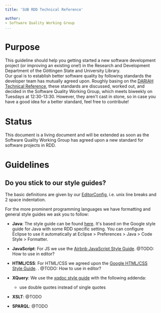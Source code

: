 ```yaml
---
title: 'SUB RDD Technical Reference'

author:
- Software Quality Working Group
...
```




# Purpose

This guideline should help you getting started a new software
development project (or improving an existing one!) in the Research and
Development Department of the Göttingen State and University Library.\
Our goal is to establish better software quality by following standards
the developer team has mutually agreed upon. Roughly basing on the
[DARIAH Technical
Reference](https://dariah-eric.github.io/technical-reference/), these
standards are discussed, worked out, and decided in the Software Quality
Working Group, which meets biweekly on Tuesdays at 12:30-13:30. However,
they aren't cast in stone, so in case you have a good idea for a better
standard, feel free to contribute!


# Status

This document is a living document and will be extended as soon as the
Software Quality Working Group has agreed upon a new standard for
software projects in RDD.



# Guidelines

## Do you stick to our style guides?

The basic definitions are given by our [EditorConfig](http://editorconfig.org/),
i.e. unix line breaks and 2 space indentation.

For the more prominent programming languages we have formatting and
general style guides we ask you to follow:

-   **Java**: The style guide can be found
    [here](https://wiki.de.dariah.eu/download/attachments/64951939/FEGoogleStyle.xml?version=2&modificationDate=1522158497617&api=v2).
    It's based on the Google style guide for Java with some RDD specific
    setting. You can configure Eclipse to use it automatically at
    Eclipse &gt; Preferences &gt; Java &gt; Code Style &gt; Formatter.
-   **JavaScript**: For JS we use the [Airbnb JavaScript Style
    Guide](https://github.com/airbnb/javascript). @TODO: How to use in
    editor?
-   **HTML/CSS**: For HTML/CSS we agreed upon the [Google HTML/CSS Style
    Guide](https://google.github.io/styleguide/htmlcssguide.html). .
    @TODO: How to use in editor?
- 	**XQuery**: We use the [xqdoc style guide](http://xqdoc.org/xquery-style.pdf) with the following addenda:
	- use double quotes instead of single quotes

-   **XSLT**: @TODO
-   **SPARQL**: @TODO

